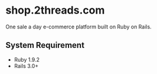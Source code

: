 # shop.2threads.com

One sale a day e-commerce platform built on Ruby on Rails.

## System Requirement

- Ruby 1.9.2
- Rails 3.0+